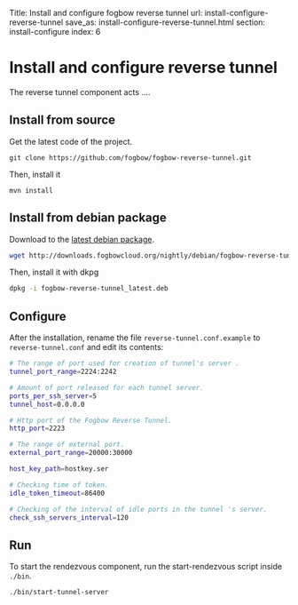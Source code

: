 Title: Install and configure fogbow reverse tunnel
url: install-configure-reverse-tunnel
save_as: install-configure-reverse-tunnel.html
section: install-configure
index: 6

Install and configure reverse tunnel
==========

The reverse tunnel component acts ....

## Install from source
Get the latest code of the project.
``` shell
git clone https://github.com/fogbow/fogbow-reverse-tunnel.git
```
Then, install it
``` shell
mvn install 
```

## Install from debian package
Download to the <a href="http://downloads.fogbowcloud.org/nightly/debian/fogbow-reverse-tunnel/fogbow-reverse-tunnel_latest.deb" target=_blank>latest debian package</a>.
```bash
wget http://downloads.fogbowcloud.org/nightly/debian/fogbow-reverse-tunnel/fogbow-reverse-tunnel_latest.deb
```

Then, install it with dkpg
```bash
dpkg -i fogbow-reverse-tunnel_latest.deb
```

## Configure
After the installation, rename the file ```reverse-tunnel.conf.example``` to ```reverse-tunnel.conf``` and edit its contents:
```bash
# The range of port used for creation of tunnel's server .
tunnel_port_range=2224:2242

# Amount of port released for each tunnel server.
ports_per_ssh_server=5
tunnel_host=0.0.0.0

# Http port of the Fogbow Reverse Tunnel.
http_port=2223

# The range of external port.
external_port_range=20000:30000

host_key_path=hostkey.ser

# Checking time of token.
idle_token_timeout=86400

# Checking of the interval of idle ports in the tunnel 's server.
check_ssh_servers_interval=120
```

## Run
To start the rendezvous component, run the start-rendezvous script inside ```./bin```.
``` shell
./bin/start-tunnel-server
```
